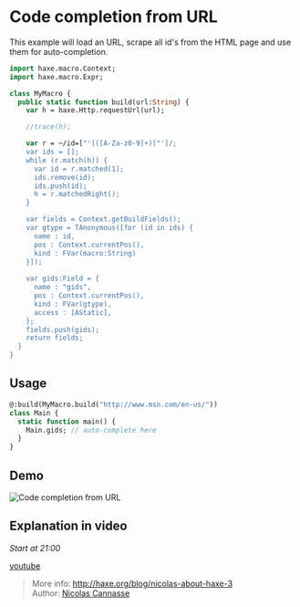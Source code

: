 [tags]: / "completion,build-macro"

# Code completion from URL

This example will load an URL, scrape all id's from the HTML page and use them for auto-completion.

```haxe
import haxe.macro.Context;
import haxe.macro.Expr;

class MyMacro {
  public static function build(url:String) {
    var h = haxe.Http.requestUrl(url);

    //trace(h);

    var r = ~/id=["']([A-Za-z0-9]+)["']/;
    var ids = [];
    while (r.match(h)) {
      var id = r.matched(1);
      ids.remove(id);
      ids.push(id);
      h = r.matchedRight();
    }

    var fields = Context.getBuildFields();
    var gtype = TAnonymous([for (id in ids) { 
      name : id, 
      pos : Context.currentPos(), 
      kind : FVar(macro:String) 
    }]);
    
    var gids:Field = {
      name : "gids",
      pos : Context.currentPos(),
      kind : FVar(gtype),
      access : [AStatic],
    };
    fields.push(gids);
    return fields;
  }
}
```

## Usage

```haxe
@:build(MyMacro.build("http://www.msn.com/en-us/"))
class Main {
  static function main() {
    Main.gids; // auto-complete here
  }
}
```

## Demo

<img src="img/completion-from-url.gif" alt="Code completion from URL"/>

## Explanation in video
_Start at 21:00_

[youtube](https://www.youtube.com/embed/SEYCmjtKlVw)

> More info: <http://haxe.org/blog/nicolas-about-haxe-3>  
> Author: [Nicolas Cannasse](https://github.com/ncannasse)
